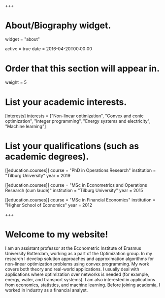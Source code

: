 +++
# About/Biography widget.
widget = "about"

active = true
date = 2016-04-20T00:00:00

# Order that this section will appear in.
weight = 5

# List your academic interests.
[interests]
interests = ["Non-linear optimization", "Convex and conic optimization", "Integer programming", "Energy systems and electricity", "Machine learning"] 

# List your qualifications (such as academic degrees).

[[education.courses]]
  course = "PhD in Operations Research"
  institution = "Tilburg University"
  year = 2019
  
[[education.courses]]
  course = "MSc in Econometrics and Operations Research (cum laude)"
  institution = "Tilburg University"
  year = 2015

[[education.courses]]
  course = "MSc in Financial Economics"
  institution = "Higher School of Economics"
  year = 2012
 
+++
# Welcome to my website!



I am an assistant professor at the Econometric Institute of Erasmus University Rotterdam, working as a part of the Optimization group. In my research I develop solution approaches and approximation algorithms for non-linear optimization problems using convex programming. My work covers both theory and real-world applications. I usually deal with applications where optimization over networks is needed (for example, energy, water, and transport systems). I am also interested in applications from economics, statistics, and machine learning. Before joining academia, I worked in industry as a financial analyst.

